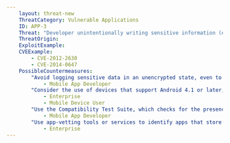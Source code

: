 ```yaml
---
    layout: threat-new
    ThreatCategory: Vulnerable Applications
    ID: APP-3
    Threat: "Developer unintentionally writing sensitive information (e.g. passwords) to system logs"
    ThreatOrigin:
    ExploitExample:
    CVEExample:
        - CVE-2012-2630
        - CVE-2014-0647
    PossibleCountermeasures:
        "Avoid logging sensitive data in an unencrypted state, even to files internal to the app, as these files may be exposed in backups or direct access to the device's file system.":
            - Mobile App Developer
        "Consider the use of devices that support Android 4.1 or later, in which apps can no longer access the system log (other than reading log entries added by the app itself).":
            - Enterprise
            - Mobile Device User
        "Use the Compatibility Test Suite, which checks for the presence of potentially sensitive information in the system logs; See https://source.android.com/security/overview/implement.html.":
            - Mobile App Developer
        "Use app-vetting tools or services to identify apps that store sensitive information in system logs or other unsecure storage locations.":
            - Enterprise
---
```

